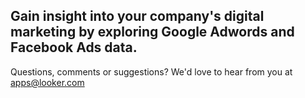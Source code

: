 ## Gain insight into your company's digital marketing by exploring **Google Adwords** and **Facebook Ads** data.

Questions, comments or suggestions? We'd love to hear from you at [apps@looker.com](mailto:apps@looker.com)
